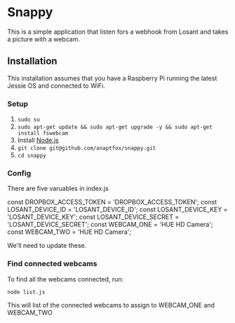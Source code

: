 # Snappy

This is a simple application that listen fors a webhook from Losant and takes a picture with a webcam.

## Installation

This installation assumes that you have a Raspberry Pi running the latest Jessie OS and connected to WiFi.

### Setup
1. `sudo su`
1. `sudo apt-get update && sudo apt-get upgrade -y && sudo apt-get install fswebcam`
1. Install [Node.js](https://www.losant.com/blog/how-to-install-nodejs-on-raspberry-pi)
1. `git clone git@github.com/anaptfox/snappy.git`
1. `cd snappy`

### Config

There are five varuables in index.js

const DROPBOX_ACCESS_TOKEN = 'DROPBOX_ACCESS_TOKEN';
const LOSANT_DEVICE_ID = 'LOSANT_DEVICE_ID';
const LOSANT_DEVICE_KEY = 'LOSANT_DEVICE_KEY';
const LOSANT_DEVICE_SECRET = 'LOSANT_DEVICE_SECRET';
const WEBCAM_ONE = 'HUE HD Camera';
const WEBCAM_TWO = 'HUE HD Camera';

We'll need to update these.

### Find connected webcams

To find all the webcams connected, run:

`node list.js`

This will list of the connected webcams to assign to WEBCAM_ONE and WEBCAM_TWO
